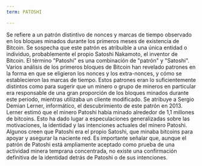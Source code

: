 ```yaml
---
term: PATOSHI

---
```

Se refiere a un patrón distintivo de nonces y marcas de tiempo observado en los bloques minados durante los primeros meses de existencia de Bitcoin. Se sospecha que este patrón es atribuible a una única entidad o individuo, probablemente el propio Satoshi Nakamoto, el inventor de Bitcoin. El término "Patoshi" es una combinación de "patrón" y "Satoshi". Varios análisis de los primeros bloques de Bitcoin han revelado patrones en la forma en que se eligieron los nonces y los extra-nonces, y cómo se establecieron las marcas de tiempo. Estos patrones eran lo suficientemente distintos como para sugerir que un minero o grupo de mineros en particular era responsable de una gran proporción de los bloques minados durante este periodo, mientras utilizaba un cliente modificado. Se atribuye a Sergio Demian Lerner, informático, el descubrimiento de este patrón en 2013. Lerner estimó que el minero Patoshi había minado alrededor de 1,1 millones de bitcoins. Esto ha dado lugar a especulaciones generalizadas sobre las motivaciones, la identidad y las intenciones actuales del minero Patoshi. Algunos creen que Patoshi era el propio Satoshi, que minaba bitcoins para apoyar y asegurar la naciente red. Es importante señalar que, aunque el patrón de Patoshi está ampliamente aceptado como prueba de una actividad minera temprana concentrada, no existe una confirmación definitiva de la identidad detrás de Patoshi o de sus intenciones.